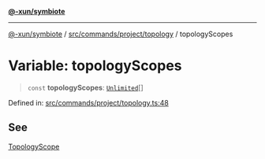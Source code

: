 [**@-xun/symbiote**](../../../../../README.md)

***

[@-xun/symbiote](../../../../../README.md) / [src/commands/project/topology](../README.md) / topologyScopes

# Variable: topologyScopes

> `const` **topologyScopes**: [`Unlimited`](../../../../configure/enumerations/UnlimitedGlobalScope.md#unlimited)[]

Defined in: [src/commands/project/topology.ts:48](https://github.com/Xunnamius/symbiote/blob/03d0f5ec06412a1a9df5554ab91ab42206eb76e6/src/commands/project/topology.ts#L48)

## See

[TopologyScope](../../../../configure/enumerations/UnlimitedGlobalScope.md)
